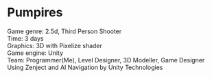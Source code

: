 # Pumpires

Game genre: 2.5d, Third Person Shooter<br />
Time: 3 days<br />
Graphics: 3D with Pixelize shader<br />
Game engine: Unity<br />
Team: Programmer(Me), Level Designer, 3D Modeller, Game Designer
<br />
Using Zenject and AI Navigation by Unity Technologies

